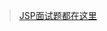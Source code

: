 ><a href="https://mp.weixin.qq.com/s/oHpiLDw0tKd6gz6M6mDSOA" target="_blank">JSP面试题都在这里</a>








